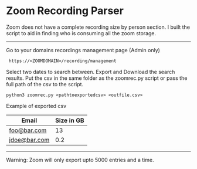 # Zoom Recording Parser 

Zoom does not have a complete recording size by person section. I built the script to aid in finding who is consuming all the zoom storage.



---

Go to your domains recordings management page (Admin only)

```
 https://<ZOOMDOMAIN>/recording/management
```

Select two dates to search between. Export and Download the search results. Put the csv in the same folder as the zoomrec.py script or pass the full path of the csv to the script.

```
python3 zoomrec.py <pathtoexportedcsv> <outfile.csv>
```

Example of exported csv

| Email        | Size in GB |
| ------------ | ---------- |
| foo@bar.com  | 13         |
| jdoe@bar.com | 0.2        |

---

Warning: Zoom will only export upto 5000 entries and a time.

